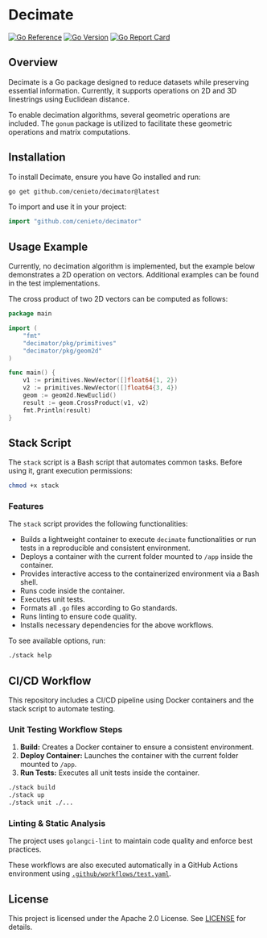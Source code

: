 # Decimate

[![Go Reference](https://pkg.go.dev/badge/github.com/cenieto/decimator.svg)](https://pkg.go.dev/github.com/cenieto/decimator)
[![Go Version](https://img.shields.io/github/go-mod/go-version/cenieto/decimator)](https://github.com/cenieto/decimator)
[![Go Report Card](https://goreportcard.com/badge/github.com/cenieto/decimator)](https://goreportcard.com/report/github.com/cenieto/decimator)

## Overview

Decimate is a Go package designed to reduce datasets while preserving essential information. Currently, it supports operations on 2D and 3D linestrings using Euclidean distance.

To enable decimation algorithms, several geometric operations are included. The `gonum` package is utilized to facilitate these geometric operations and matrix computations.

## Installation

To install Decimate, ensure you have Go installed and run:

```sh
go get github.com/cenieto/decimator@latest
```

To import and use it in your project:

```go
import "github.com/cenieto/decimator"
```

## Usage Example

Currently, no decimation algorithm is implemented, but the example below demonstrates a 2D operation on vectors. Additional examples can be found in the test implementations.

The cross product of two 2D vectors can be computed as follows:

```go
package main

import (
	"fmt"
	"decimator/pkg/primitives"
	"decimator/pkg/geom2d"
)

func main() {
	v1 := primitives.NewVector([]float64{1, 2})
	v2 := primitives.NewVector([]float64{3, 4})
	geom := geom2d.NewEuclid()
	result := geom.CrossProduct(v1, v2)
	fmt.Println(result)
}
```

## Stack Script

The `stack` script is a Bash script that automates common tasks. Before using it, grant execution permissions:

```sh
chmod +x stack
```

### Features

The `stack` script provides the following functionalities:

- Builds a lightweight container to execute `decimate` functionalities or run tests in a reproducible and consistent environment.
- Deploys a container with the current folder mounted to `/app` inside the container.
- Provides interactive access to the containerized environment via a Bash shell.
- Runs code inside the container.
- Executes unit tests.
- Formats all `.go` files according to Go standards.
- Runs linting to ensure code quality.
- Installs necessary dependencies for the above workflows.

To see available options, run:

```sh
./stack help
```

## CI/CD Workflow

This repository includes a CI/CD pipeline using Docker containers and the stack script to automate testing.

### Unit Testing Workflow Steps

1. **Build:** Creates a Docker container to ensure a consistent environment.
2. **Deploy Container:** Launches the container with the current folder mounted to `/app`.
3. **Run Tests:** Executes all unit tests inside the container.

```sh
./stack build
./stack up 
./stack unit ./...
```

### Linting & Static Analysis

The project uses `golangci-lint` to maintain code quality and enforce best practices.

These workflows are also executed automatically in a GitHub Actions environment using [`.github/workflows/test.yaml`](.github/workflows/test.yaml).

## License

This project is licensed under the Apache 2.0 License. See [LICENSE](LICENSE) for details.

